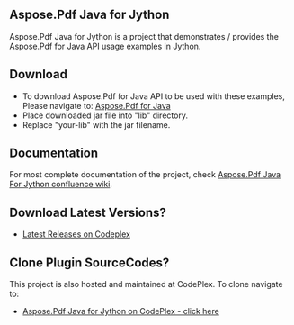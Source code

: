 ## Aspose.Pdf Java for Jython

Aspose.Pdf Java for Jython is a project that demonstrates / provides the Aspose.Pdf for Java API usage examples in Jython.

## Download

* To download Aspose.Pdf for Java API to be used with these examples, Please navigate to: [Aspose.Pdf for Java](http://www.aspose.com/community/files/72/java-components/aspose.pdf-for-java/) 
* Place downloaded jar file into "lib" directory. 
* Replace "your-lib" with the jar filename.

## Documentation

For most complete documentation of the project, check [Aspose.Pdf Java For Jython confluence wiki](http://www.aspose.com/docs/display/pdfjava/Aspose.Pdf+Java+for+Jython).

## Download Latest Versions?

* [Latest Releases on Codeplex](http://asposepdfjavajython.codeplex.com/releasesce)

## Clone Plugin SourceCodes?

This project is also hosted and maintained at CodePlex. To clone navigate to:

* [Aspose.Pdf Java for Jython on CodePlex - click here](https://asposepdfjavajython.codeplex.com/SourceControl/latest)
